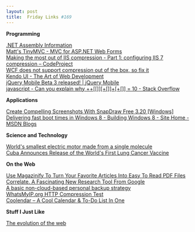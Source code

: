 ```yaml
---
layout: post
title:  Friday Links #169
---
```

**Programming**

[.NET Assembly Information](http://assemblyinformation.codeplex.com/)   
[Matt's TinyMVC - MVC for ASP.NET Web Forms](http://mattstinymvc.codeplex.com/)   
[Making the most out of IIS compression - Part 1: configuring IIS 7 compression – CodeProject](http://www.codeproject.com/KB/server-management/iis7compression.aspx)   
[WCF does not support compression out of the box, so fix it](http://omaralzabir.com/wcf-does-not-support-compression-out-of-the-box-so-fix-it/)   
[Kendo UI - The Art of Web Development](http://www.kendoui.com/kendo-ui.aspx)   
[jQuery Mobile Beta 3 released! | jQuery Mobile](http://jquerymobile.com/blog/2011/09/08/jquery-mobile-beta-3-released/)   
[javascript - Can you explain why ++[[]][+[]]+[+[]] = 10 - Stack Overflow](http://stackoverflow.com/questions/7202157/can-you-explain-why-10)

**Applications**

[Create Compelling Screenshots With SnapDraw Free 3.20 [Windows]](http://feedproxy.google.com/~r/Makeuseof/~3/C1SpgSyEsvE/)   
[Delivering fast boot times in Windows 8 - Building Windows 8 - Site Home - MSDN Blogs](http://blogs.msdn.com/b/b8/archive/2011/09/08/delivering-fast-boot-times-in-windows-8.aspx)

**Science and Technology**

[World's smallest electric motor made from a single molecule](http://feeds.sciencedaily.com/~r/sciencedaily/~3/j7CNqcn3Fl4/110904140353.htm)   
[Cuba Announces Release of the World's First Lung Cancer Vaccine](http://www.popsci.com/science/article/2011-09/cuba-releases-worlds-first-lung-cancer-vaccine)

**On the Web**

[Use Magazinify To Turn Your Favorite Articles Into Easy To Read PDF Files](http://feedproxy.google.com/~r/Makeuseof/~3/OOXfIzsR6jY/)   
[Correlate. A Fascinating New Research Tool From Google](http://www.techsupportalert.com/cdn/correlate-fascinating-new-research-tool-google.htm)   
[A basic non-cloud-based personal backup strategy](http://feedproxy.google.com/~r/ScottHanselman/~3/64dDiumTJa0/ABasicNoncloudbasedPersonalBackupStrategy.aspx)   
[WhatsMyIP.org HTTP Compression Test](http://www.whatsmyip.org/http_compression/)   
[Coolendar – A Cool Calendar & To-Do List In One](http://feedproxy.google.com/~r/Makeuseof/~3/kEq8uTIzf04/)

**Stuff I Just Like**

[The evolution of the web](http://evolutionofweb.appspot.com/)
